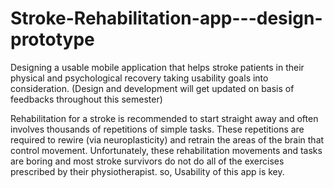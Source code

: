 # Stroke-Rehabilitation-app---design-prototype
Designing a usable mobile application that helps stroke patients in their physical and psychological recovery taking usability goals into consideration.
(Design and development will get updated on basis of feedbacks throughout this semester)


Rehabilitation for a stroke is recommended to start straight away and often involves thousands of repetitions of simple tasks.  These repetitions are required to rewire (via neuroplasticity) and retrain the areas of the brain that control movement.  Unfortunately, these rehabilitation movements and tasks are boring and most stroke survivors do not do all of the exercises prescribed by their physiotherapist. so, Usability of this app is key.
